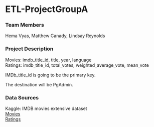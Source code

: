 # ETL-ProjectGroupA

### Team Members  
Hema Vyas, Matthew Canady, Lindsay Reynolds

### Project Description  
Movies: imdb_title_id, title, year, language  
Ratings: imdb_title_id, total_votes, weighted_average_vote, mean_vote


IMDb_title_id is going to be the primary key.

The destination will be PgAdmin.

### Data Sources  
Kaggle: IMDB movies extensive dataset  
[Movies](https://www.kaggle.com/stefanoleone992/imdb-extensive-dataset?select=IMDb+movies.csv)  
[Ratings](https://www.kaggle.com/stefanoleone992/imdb-extensive-dataset?select=IMDb+ratings.csv)






